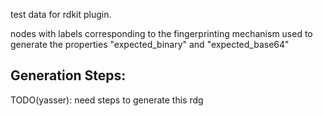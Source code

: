 test data for rdkit plugin.

nodes with labels corresponding to the fingerprinting mechanism used to generate the properties "expected_binary" and "expected_base64"

## Generation Steps:
TODO(yasser): need steps to generate this rdg
